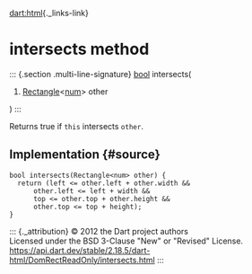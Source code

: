 [dart:html](../../dart-html/dart-html-library){._links-link}

intersects method
=================

::: {.section .multi-line-signature}
[bool](../../dart-core/bool-class) intersects(

1.  [Rectangle](../../dart-math/rectangle-class)\<[num](../../dart-core/num-class)\>
    other

)
:::

Returns true if `this` intersects `other`.

Implementation {#source}
--------------

``` {.language-dart data-language="dart"}
bool intersects(Rectangle<num> other) {
  return (left <= other.left + other.width &&
      other.left <= left + width &&
      top <= other.top + other.height &&
      other.top <= top + height);
}
```

::: {._attribution}
© 2012 the Dart project authors\
Licensed under the BSD 3-Clause \"New\" or \"Revised\" License.\
<https://api.dart.dev/stable/2.18.5/dart-html/DomRectReadOnly/intersects.html>
:::
